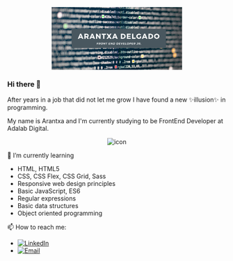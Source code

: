 <div style="text-align:center"><img src="./imgs/readme-back.png" alt="background" style="width:70%; margin-left:auto; margin-right:auto; display: block; width:300px"/></div>

### Hi there 👋

<p>After years in a job that did not let me grow I have found a new ✨illusion✨ in programming.</p>

<p>My name is Arantxa and I'm currently studying to be FrontEnd Developer at Adalab Digital.</p>

<div style="text-align:center"><img src="./imgs/noun_software engenieer.png" alt="icon"></div>

🌱 I’m currently learning

<ul>
  <li>HTML, HTML5</li>
  <li>CSS, CSS Flex, CSS Grid, Sass</li>
  <li>Responsive web design principles</li>
  <li>Basic JavaScript, ES6</li>
  <li>Regular expressions</li>
  <li>Basic data structures</li>
  <li>Object oriented programming</li>
</ul>

📫 How to reach me:

<ul>
    <li><a href=" https://www.linkedin.com/in/arantxadelgadoruiz" target="_blank"><img alt="LinkedIn" src="https://img.shields.io/badge/Linkedin-blue?logo=linkedin&logoColor=white"></a></li>
    <li><a href="mailto:arantxaderuiz@gmail.com" target="_blank"><img alt="Email" src="https://img.shields.io/badge/-Email-%23694680?logo=gmail&logoColor=white"></a></li>
</ul>
